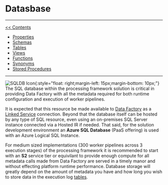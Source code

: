 # Datasbase

___
[<< Contents](/ADF.procfwk/contents) 

* [Properties](/ADF.procfwk/properties)
* [Schemas](/ADF.procfwk/schemas)
* [Tables](/ADF.procfwk/tables)
* [Views](/ADF.procfwk/views)
* [Functions](/ADF.procfwk/dbfunctions)
* [Synonyms](/ADF.procfwk/synonyms)
* [Stored Procedures](/ADF.procfwk/storedprocedures)

___
![SQLDB Icon](/ADF.procfwk/sqldb.png){:style="float: right;margin-left: 15px;margin-bottom: 10px;"}
The SQL database within the processing framework solution is critical in providing Data Factory with all the metadata required for both runtime configuration and execution of worker pipelines.

It is expected that this resource be made available to [Data Factory](/ADF.procfwk/datafactory) as a [Linked Service](/ADF.procfwk/linkedservices) connection. Beyond that the database itself can be hosted by any type of SQL resource, even using an on-premises SQL Server instance connected via a Hosted IR if needed. That said, for the solution development environment an __Azure SQL Database__ (PaaS offering) is used with an Azure Logical SQL Instance. 

For medium sized implementations (300 worker pipelines across 3 execution stages) of the processing framework it is recommended to start with an __S2__ service tier or equivilant to provide enough compute for all metadata calls made from Data Factory are served in a timely manor and without effecting platform runtime performance. Database storage will greatly depend on the amount of metadata you have and how long you wish to store data in the execution log [tables](/ADF.procfwk/tables).